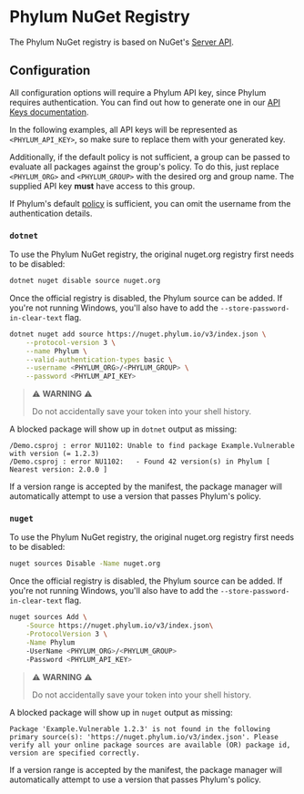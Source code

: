 # Phylum NuGet Registry

The Phylum NuGet registry is based on NuGet's [Server API].

[Server API]: https://learn.microsoft.com/en-us/nuget/api/overview

## Configuration

All configuration options will require a Phylum API key, since Phylum requires
authentication. You can find out how to generate one in our
[API Keys documentation].

In the following examples, all API keys will be represented as
`<PHYLUM_API_KEY>`, so make sure to replace them with your generated key.

Additionally, if the default policy is not sufficient, a group can be passed to
evaluate all packages against the group's policy. To do this, just replace
`<PHYLUM_ORG>` and `<PHYLUM_GROUP>` with the desired org and group name. The
supplied API key **must** have access to this group.

If Phylum's default [policy] is sufficient, you can omit the username from the
authentication details.

[API Keys documentation]: ../knowledge_base/api-keys.md#generate-an-api-key
[policy]: ../knowledge_base/policy.md

### `dotnet`

To use the Phylum NuGet registry, the original nuget.org registry first needs to
be disabled:

```sh
dotnet nuget disable source nuget.org
```

Once the official registry is disabled, the Phylum source can be added. If
you're not running Windows, you'll also have to add the
`--store-password-in-clear-text` flag.

```sh
dotnet nuget add source https://nuget.phylum.io/v3/index.json \
    --protocol-version 3 \
    --name Phylum \
    --valid-authentication-types basic \
    --username <PHYLUM_ORG>/<PHYLUM_GROUP> \
    --password <PHYLUM_API_KEY>
```

> ⚠️ **WARNING** ⚠️
>
> Do not accidentally save your token into your shell history.

A blocked package will show up in `dotnet` output as missing:

```text
/Demo.csproj : error NU1102: Unable to find package Example.Vulnerable with version (= 1.2.3)
/Demo.csproj : error NU1102:   - Found 42 version(s) in Phylum [ Nearest version: 2.0.0 ]
```

If a version range is accepted by the manifest, the package manager will
automatically attempt to use a version that passes Phylum's policy.

[crates.io]: https://crates.io

### `nuget`

To use the Phylum NuGet registry, the original nuget.org registry first needs to
be disabled:

```sh
nuget sources Disable -Name nuget.org
```

Once the official registry is disabled, the Phylum source can be added. If
you're not running Windows, you'll also have to add the
`--store-password-in-clear-text` flag.

```sh
nuget sources Add \
    -Source https://nuget.phylum.io/v3/index.json\
    -ProtocolVersion 3 \
    -Name Phylum
    -UserName <PHYLUM_ORG>/<PHYLUM_GROUP>
    -Password <PHYLUM_API_KEY>
```

> ⚠️ **WARNING** ⚠️
>
> Do not accidentally save your token into your shell history.

A blocked package will show up in `nuget` output as missing:

```text
Package 'Example.Vulnerable 1.2.3' is not found in the following primary source(s): 'https://nuget.phylum.io/v3/index.json'. Please verify all your online package sources are available (OR) package id, version are specified correctly.
```

If a version range is accepted by the manifest, the package manager will
automatically attempt to use a version that passes Phylum's policy.

[crates.io]: https://crates.io
